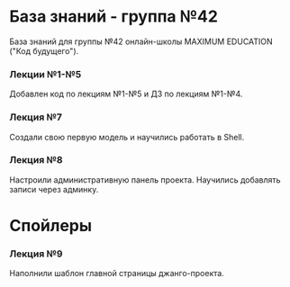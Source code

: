 # База знаний - группа №42
База знаний для группы №42 онлайн-школы MAXIMUM EDUCATION ("Код будущего").  

### Лекции №1-№5
Добавлен код по лекциям №1-№5 и ДЗ по лекциям №1-№4.

### Лекция №7
Создали свою первую модель и научились работать в Shell.

### Лекция №8
Настроили административную панель проекта. Научились добавлять записи через админку.

# Спойлеры
### Лекция №9
Наполнили шаблон главной страницы джанго-проекта.  